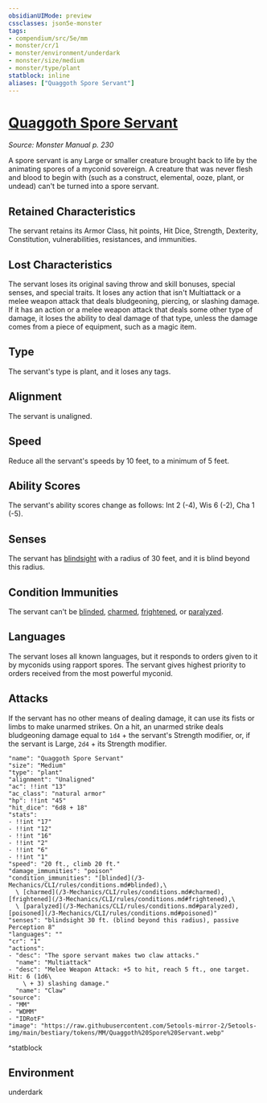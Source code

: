 ```yaml
---
obsidianUIMode: preview
cssclasses: json5e-monster
tags:
- compendium/src/5e/mm
- monster/cr/1
- monster/environment/underdark
- monster/size/medium
- monster/type/plant
statblock: inline
aliases: ["Quaggoth Spore Servant"]
---
```

# [Quaggoth Spore Servant](3-Mechanics/CLI/bestiary/plant/quaggoth-spore-servant.md)
*Source: Monster Manual p. 230*  

A spore servant is any Large or smaller creature brought back to life by the animating spores of a myconid sovereign. A creature that was never flesh and blood to begin with (such as a construct, elemental, ooze, plant, or undead) can't be turned into a spore servant.

## Retained Characteristics

The servant retains its Armor Class, hit points, Hit Dice, Strength, Dexterity, Constitution, vulnerabilities, resistances, and immunities.

## Lost Characteristics

The servant loses its original saving throw and skill bonuses, special senses, and special traits. It loses any action that isn't Multiattack or a melee weapon attack that deals bludgeoning, piercing, or slashing damage. If it has an action or a melee weapon attack that deals some other type of damage, it loses the ability to deal damage of that type, unless the damage comes from a piece of equipment, such as a magic item.

## Type

The servant's type is plant, and it loses any tags.

## Alignment

The servant is unaligned.

## Speed

Reduce all the servant's speeds by 10 feet, to a minimum of 5 feet.

## Ability Scores

The servant's ability scores change as follows: Int 2 (-4), Wis 6 (-2), Cha 1 (-5).

## Senses

The servant has [blindsight](/3-Mechanics/CLI/rules/senses.md#blindsight) with a radius of 30 feet, and it is blind beyond this radius.

## Condition Immunities

The servant can't be [blinded](/3-Mechanics/CLI/rules/conditions.md#blinded), [charmed](/3-Mechanics/CLI/rules/conditions.md#charmed), [frightened](/3-Mechanics/CLI/rules/conditions.md#frightened), or [paralyzed](/3-Mechanics/CLI/rules/conditions.md#paralyzed).

## Languages

The servant loses all known languages, but it responds to orders given to it by myconids using rapport spores. The servant gives highest priority to orders received from the most powerful myconid.

## Attacks

If the servant has no other means of dealing damage, it can use its fists or limbs to make unarmed strikes. On a hit, an unarmed strike deals bludgeoning damage equal to `1d4` + the servant's Strength modifier, or, if the servant is Large, `2d4` + its Strength modifier.

```statblock
"name": "Quaggoth Spore Servant"
"size": "Medium"
"type": "plant"
"alignment": "Unaligned"
"ac": !!int "13"
"ac_class": "natural armor"
"hp": !!int "45"
"hit_dice": "6d8 + 18"
"stats":
- !!int "17"
- !!int "12"
- !!int "16"
- !!int "2"
- !!int "6"
- !!int "1"
"speed": "20 ft., climb 20 ft."
"damage_immunities": "poison"
"condition_immunities": "[blinded](/3-Mechanics/CLI/rules/conditions.md#blinded),\
  \ [charmed](/3-Mechanics/CLI/rules/conditions.md#charmed), [frightened](/3-Mechanics/CLI/rules/conditions.md#frightened),\
  \ [paralyzed](/3-Mechanics/CLI/rules/conditions.md#paralyzed), [poisoned](/3-Mechanics/CLI/rules/conditions.md#poisoned)"
"senses": "blindsight 30 ft. (blind beyond this radius), passive Perception 8"
"languages": ""
"cr": "1"
"actions":
- "desc": "The spore servant makes two claw attacks."
  "name": "Multiattack"
- "desc": "Melee Weapon Attack: +5 to hit, reach 5 ft., one target. Hit: 6 (1d6\
    \ + 3) slashing damage."
  "name": "Claw"
"source":
- "MM"
- "WDMM"
- "IDRotF"
"image": "https://raw.githubusercontent.com/5etools-mirror-2/5etools-img/main/bestiary/tokens/MM/Quaggoth%20Spore%20Servant.webp"
```
^statblock

## Environment

underdark